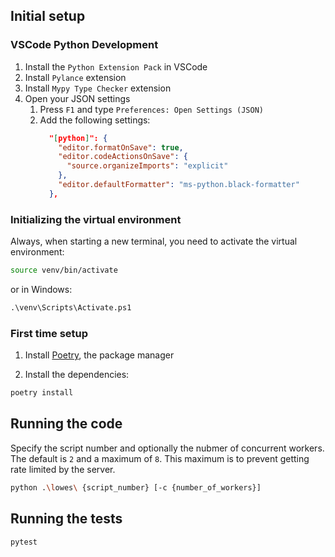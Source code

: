 ## Initial setup

### VSCode Python Development

1. Install the `Python Extension Pack` in VSCode
2. Install `Pylance` extension
3. Install `Mypy Type Checker` extension
4. Open your JSON settings
    1. Press `F1` and type `Preferences: Open Settings (JSON)`
    2. Add the following settings:
        ```json
          "[python]": {
            "editor.formatOnSave": true,
            "editor.codeActionsOnSave": {
              "source.organizeImports": "explicit"
            },
            "editor.defaultFormatter": "ms-python.black-formatter"
          },
        ```

### Initializing the virtual environment

Always, when starting a new terminal, you need to activate the virtual environment:

```bash
source venv/bin/activate
```

or in Windows:

```ps
.\venv\Scripts\Activate.ps1
```

### First time setup

1. Install [Poetry](https://python-poetry.org/docs/), the package manager

2. Install the dependencies:

```bash
poetry install
```

## Running the code

Specify the script number and optionally the nubmer of concurrent workers. The
default is `2` and a maximum of `8`. This maximum is to prevent getting rate
limited by the server.

```bash
python .\lowes\ {script_number} [-c {number_of_workers}]
```

## Running the tests

```bash
pytest
```
